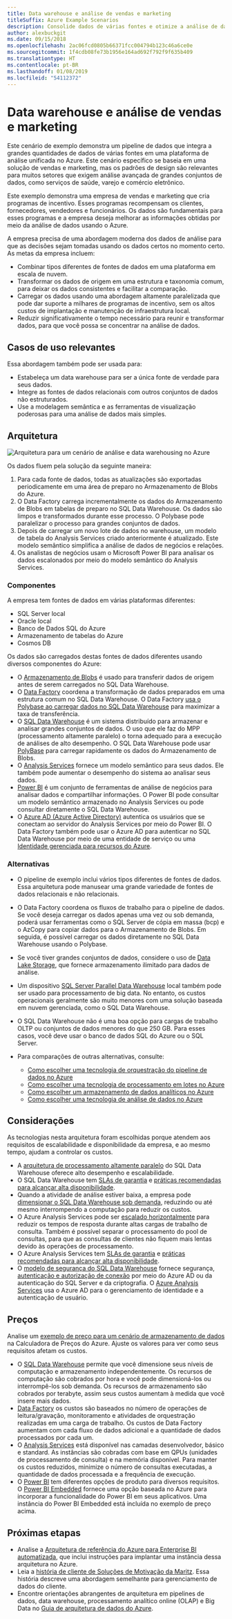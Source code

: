```yaml
---
title: Data warehouse e análise de vendas e marketing
titleSuffix: Azure Example Scenarios
description: Consolide dados de várias fontes e otimize a análise de dados.
author: alexbuckgit
ms.date: 09/15/2018
ms.openlocfilehash: 2ac06fcd0805b66371fcc004794b123c46a6ce0e
ms.sourcegitcommit: 1f4cdb08fe73b1956e164ad692f792f9f635b409
ms.translationtype: HT
ms.contentlocale: pt-BR
ms.lasthandoff: 01/08/2019
ms.locfileid: "54112372"
---
```

# <a name="data-warehousing-and-analytics-for-sales-and-marketing"></a>Data warehouse e análise de vendas e marketing

Este cenário de exemplo demonstra um pipeline de dados que integra a grandes quantidades de dados de várias fontes em uma plataforma de análise unificada no Azure. Este cenário específico se baseia em uma solução de vendas e marketing, mas os padrões de design são relevantes para muitos setores que exigem análise avançada de grandes conjuntos de dados, como serviços de saúde, varejo e comércio eletrônico.

Este exemplo demonstra uma empresa de vendas e marketing que cria programas de incentivo. Esses programas recompensam os clientes, fornecedores, vendedores e funcionários. Os dados são fundamentais para esses programas e a empresa deseja melhorar as informações obtidas por meio da análise de dados usando o Azure.

A empresa precisa de uma abordagem moderna dos dados de análise para que as decisões sejam tomadas usando os dados certos no momento certo. As metas da empresa incluem:

- Combinar tipos diferentes de fontes de dados em uma plataforma em escala de nuvem.
- Transformar os dados de origem em uma estrutura e taxonomia comum, para deixar os dados consistentes e facilitar a comparação.
- Carregar os dados usando uma abordagem altamente paralelizada que pode dar suporte a milhares de programas de incentivo, sem os altos custos de implantação e manutenção de infraestrutura local.
- Reduzir significativamente o tempo necessário para reunir e transformar dados, para que você possa se concentrar na análise de dados.

## <a name="relevant-use-cases"></a>Casos de uso relevantes

Essa abordagem também pode ser usada para:

- Estabeleça um data warehouse para ser a única fonte de verdade para seus dados.
- Integre as fontes de dados relacionais com outros conjuntos de dados não estruturados.
- Use a modelagem semântica e as ferramentas de visualização poderosas para uma análise de dados mais simples.

## <a name="architecture"></a>Arquitetura

![Arquitetura para um cenário de análise e data warehousing no Azure][architecture]

Os dados fluem pela solução da seguinte maneira:

1. Para cada fonte de dados, todas as atualizações são exportadas periodicamente em uma área de preparo no Armazenamento de Blobs do Azure.
2. O Data Factory carrega incrementalmente os dados do Armazenamento de Blobs em tabelas de preparo no SQL Data Warehouse. Os dados são limpos e transformados durante esse processo. O Polybase pode paralelizar o processo para grandes conjuntos de dados.
3. Depois de carregar um novo lote de dados no warehouse, um modelo de tabela do Analysis Services criado anteriormente é atualizado. Este modelo semântico simplifica a análise de dados de negócios e relações.
4. Os analistas de negócios usam o Microsoft Power BI para analisar os dados escalonados por meio do modelo semântico do Analysis Services.

### <a name="components"></a>Componentes

A empresa tem fontes de dados em várias plataformas diferentes:

- SQL Server local
- Oracle local
- Banco de Dados SQL do Azure
- Armazenamento de tabelas do Azure
- Cosmos DB

Os dados são carregados destas fontes de dados diferentes usando diversos componentes do Azure:

- O [Armazenamento de Blobs](/azure/storage/blobs/storage-blobs-introduction) é usado para transferir dados de origem antes de serem carregados no SQL Data Warehouse.
- O [Data Factory](/azure/data-factory) coordena a transformação de dados preparados em uma estrutura comum no SQL Data Warehouse. O Data Factory [usa o Polybase ao carregar dados no SQL Data Warehouse](/azure/data-factory/connector-azure-sql-data-warehouse#use-polybase-to-load-data-into-azure-sql-data-warehouse) para maximizar a taxa de transferência.
- O [SQL Data Warehouse](/azure/sql-data-warehouse/sql-data-warehouse-overview-what-is) é um sistema distribuído para armazenar e analisar grandes conjuntos de dados. O uso que ele faz do MPP (processamento altamente paralelo) o torna adequado para a execução de análises de alto desempenho. O SQL Data Warehouse pode usar [PolyBase](/sql/relational-databases/polybase/polybase-guide) para carregar rapidamente os dados do Armazenamento de Blobs.
- O [Analysis Services](/azure/analysis-services) fornece um modelo semântico para seus dados. Ele também pode aumentar o desempenho do sistema ao analisar seus dados.
- [Power BI](/power-bi) é um conjunto de ferramentas de análise de negócios para analisar dados e compartilhar informações. O Power BI pode consultar um modelo semântico armazenado no Analysis Services ou pode consultar diretamente o SQL Data Warehouse.
- O [Azure AD (Azure Active Directory)](/azure/active-directory) autentica os usuários que se conectam ao servidor do Analysis Services por meio do Power BI. O Data Factory também pode usar o Azure AD para autenticar no SQL Data Warehouse por meio de uma entidade de serviço ou uma [Identidade gerenciada para recursos do Azure](/azure/active-directory/managed-identities-azure-resources/overview).

### <a name="alternatives"></a>Alternativas

- O pipeline de exemplo inclui vários tipos diferentes de fontes de dados. Essa arquitetura pode manusear uma grande variedade de fontes de dados relacionais e não relacionais.
- O Data Factory coordena os fluxos de trabalho para o pipeline de dados. Se você deseja carregar os dados apenas uma vez ou sob demanda, poderá usar ferramentas como o SQL Server de cópia em massa (bcp) e o AzCopy para copiar dados para o Armazenamento de Blobs. Em seguida, é possível carregar os dados diretamente no SQL Data Warehouse usando o Polybase.
- Se você tiver grandes conjuntos de dados, considere o uso de [Data Lake Storage](/azure/storage/data-lake-storage/introduction), que fornece armazenamento ilimitado para dados de análise.
- Um dispositivo [SQL Server Parallel Data Warehouse](/sql/analytics-platform-system) local também pode ser usado para processamento de big data. No entanto, os custos operacionais geralmente são muito menores com uma solução baseada em nuvem gerenciada, como o SQL Data Warehouse.
- O SQL Data Warehouse não é uma boa opção para cargas de trabalho OLTP ou conjuntos de dados menores do que 250 GB. Para esses casos, você deve usar o banco de dados SQL do Azure ou o SQL Server.
- Para comparações de outras alternativas, consulte:

  - [Como escolher uma tecnologia de orquestração do pipeline de dados no Azure](/azure/architecture/data-guide/technology-choices/pipeline-orchestration-data-movement)
  - [Como escolher uma tecnologia de processamento em lotes no Azure](/azure/architecture/data-guide/technology-choices/batch-processing)
  - [Como escolher um armazenamento de dados analíticos no Azure](/azure/architecture/data-guide/technology-choices/analytical-data-stores)
  - [Como escolher uma tecnologia de análise de dados no Azure](/azure/architecture/data-guide/technology-choices/analysis-visualizations-reporting)

## <a name="considerations"></a>Considerações

As tecnologias nesta arquitetura foram escolhidas porque atendem aos requisitos de escalabilidade e disponibilidade da empresa, e ao mesmo tempo, ajudam a controlar os custos.

- A [arquitetura de processamento altamente paralelo](/azure/sql-data-warehouse/massively-parallel-processing-mpp-architecture) do SQL Data Warehouse oferece alto desempenho e escalabilidade.
- O SQL Data Warehouse tem [SLAs de garantia](https://azure.microsoft.com/support/legal/sla/sql-data-warehouse) e [práticas recomendadas para alcançar alta disponibilidade](/azure/sql-data-warehouse/sql-data-warehouse-best-practices).
- Quando a atividade de análise estiver baixa, a empresa pode [dimensionar o SQL Data Warehouse sob demanda](/azure/sql-data-warehouse/sql-data-warehouse-manage-compute-overview), reduzindo ou até mesmo interrompendo a computação para reduzir os custos.
- O Azure Analysis Services pode ser [escalado horizontalmente](/azure/analysis-services/analysis-services-scale-out) para reduzir os tempos de resposta durante altas cargas de trabalho de consulta. Também é possível separar o processamento do pool de consultas, para que as consultas de clientes não fiquem mais lentas devido às operações de processamento.
- O Azure Analysis Services tem [SLAs de garantia](https://azure.microsoft.com/support/legal/sla/analysis-services) e [práticas recomendadas para alcançar alta disponibilidade](/azure/analysis-services/analysis-services-bcdr).
- O [modelo de segurança do SQL Data Warehouse](/azure/sql-data-warehouse/sql-data-warehouse-overview-manage-security) fornece segurança, [autenticação e autorização de conexão](/azure/sql-data-warehouse/sql-data-warehouse-authentication) por meio do Azure AD ou da autenticação do SQL Server e da criptografia. O [Azure Analysis Services](/azure/analysis-services/analysis-services-manage-users) usa o Azure AD para o gerenciamento de identidade e a autenticação de usuário.

## <a name="pricing"></a>Preços

Analise um [exemplo de preço para um cenário de armazenamento de dados][calculator] na Calculadora de Preços do Azure. Ajuste os valores para ver como seus requisitos afetam os custos.

- O [SQL Data Warehouse](https://azure.microsoft.com/pricing/details/sql-data-warehouse/gen2) permite que você dimensione seus níveis de computação e armazenamento independentemente. Os recursos de computação são cobrados por hora e você pode dimensioná-los ou interrompê-los sob demanda. Os recursos de armazenamento são cobrados por terabyte, assim seus custos aumentam à medida que você insere mais dados.
- [Data Factory](https://azure.microsoft.com/pricing/details/data-factory) os custos são baseados no número de operações de leitura/gravação, monitoramento e atividades de orquestração realizadas em uma carga de trabalho. Os custos de Data Factory aumentam com cada fluxo de dados adicional e a quantidade de dados processados por cada um.
- O [Analysis Services](https://azure.microsoft.com/pricing/details/analysis-services) está disponível nas camadas desenvolvedor, básico e standard. As instâncias são cobradas com base em QPUs (unidades de processamento de consulta) e na memória disponível. Para manter os custos reduzidos, minimize o número de consultas executadas, a quantidade de dados processada e a frequência de execução.
- O [Power BI](https://powerbi.microsoft.com/pricing) tem diferentes opções de produto para diversos requisitos. O [Power BI Embedded](https://azure.microsoft.com/pricing/details/power-bi-embedded) fornece uma opção baseada no Azure para incorporar a funcionalidade do Power BI em seus aplicativos. Uma instância do Power BI Embedded está incluída no exemplo de preço acima.

## <a name="next-steps"></a>Próximas etapas

- Analise a [Arquitetura de referência do Azure para Enterprise BI automatizada](/azure/architecture/reference-architectures/data/enterprise-bi-adf), que inclui instruções para implantar uma instância dessa arquitetura no Azure.
- Leia a [história de cliente de Soluções de Motivação da Maritz][source-document]. Essa história descreve uma abordagem semelhante para gerenciamento de dados do cliente.
- Encontre orientações abrangentes de arquitetura em pipelines de dados, data warehouse, processamento analítico online (OLAP) e Big Data no [Guia de arquitetura de dados do Azure](/azure/architecture/data-guide).

<!-- links -->

[source-document]: https://customers.microsoft.com/story/maritz
[calculator]: https://azure.com/e/b798fb70c53e4dd19fdeacea4db78276
[architecture]: ./media/architecture-data-warehouse.png
